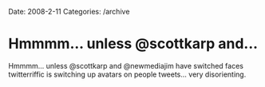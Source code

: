 Date: 2008-2-11
Categories: /archive

# Hmmmm... unless @scottkarp and...

Hmmmm... unless @scottkarp and @newmediajim have switched faces twitterriffic is switching up avatars on people tweets... very disorienting.
